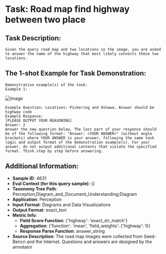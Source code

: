 # Task: Road map find highway between two place

## Task Description:

```
Given the query road map and two locations in the image, you are asked to answer the name of the highway that most likely connects these two locations.
```

## The 1-shot Example for Task Demonstration:

```
Demonstration example(s) of the task:
Example 1:
```

![Image](web-1.png)

```
Example Question: Locations: Pickering and Oshawa. Answer should be highway code
Example Response:
[PLEASE OUTPUT YOUR REASONING]
Answer: 2
Answer the new question below. The last part of your response should be of the following format: "Answer: <YOUR ANSWER>" (without angle brackets) where YOUR ANSWER is your answer, following the same task logic and output format of the demonstration example(s). For your answer, do not output additional contents that violate the specified format. Think step by step before answering.
```

## Additional Information:

- **Sample ID**: 4631
- **Eval Context (for this query sample)**: {}
- **Taxonomy Tree Path**: Perception;Diagram_and_Document_Understanding;Diagram
- **Application**: Perception
- **Input Format**: Diagrams and Data Visualizations
- **Output Format**: exact_text
- **Metric Info**:
  - **Field Score Function**: {'highway': 'exact_str_match'}
  - **Aggregation**: {'function': 'mean', 'field_weights': {'highway': 1}}
  - **Response Parse Function**: answer_string
- **Source Description**: The road map images were collected from Seed-Bencn and the Internet. Questions and answers are designed by the annotator
